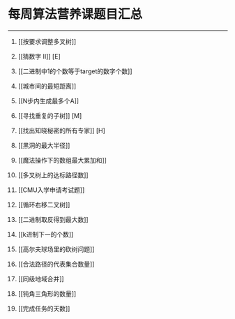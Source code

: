 # 每周算法营养课题目汇总

---

1. [[按要求调整多叉树]]  

345. [[猜数字 II]] [E]

1. [[二进制中1的个数等于target的数字个数]]

1. [[城市间的最短距离]]

1. [[N步内生成最多个A]]

652. [[寻找重复的子树]] [M]

2092. [[找出知晓秘密的所有专家]] [H]

1. [[黑洞的最大半径]]

1.  [[魔法操作下的数组最大累加和]]

1. [[多叉树上的达标路径数]]

1. [[CMU入学申请考试题]]

1. [[循环右移二叉树]]

1. [[二进制取反得到最大数]]

1. [[k进制下一的个数]]

1. [[高尔夫球场里的砍树问题]]

1. [[合法路径的代表集合数量]]

1. [[同级地域合并]]

1. [[钝角三角形的数量]]

1. [[完成任务的天数]]